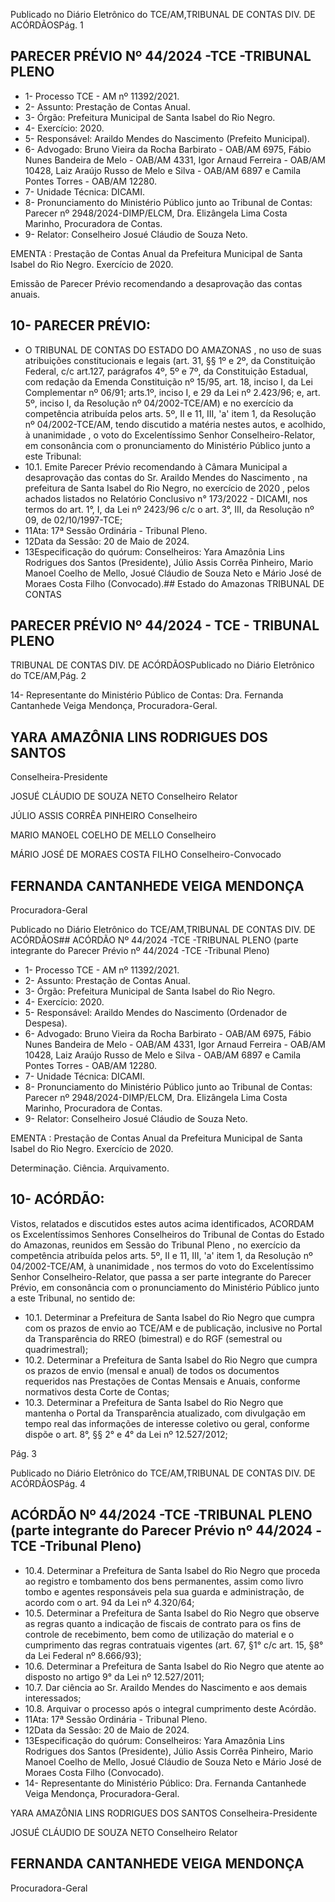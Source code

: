 Publicado  no  Diário  Eletrônico do TCE/AM,TRIBUNAL DE CONTAS DIV. DE ACÓRDÃOSPág. 1

## PARECER PRÉVIO Nº 44/2024 -TCE -TRIBUNAL PLENO

- 1- Processo TCE - AM nº 11392/2021.
- 2- Assunto: Prestação de Contas Anual.
- 3- Órgão: Prefeitura Municipal de Santa Isabel do Rio Negro.
- 4- Exercício: 2020.
- 5- Responsável: Araildo Mendes do Nascimento (Prefeito Municipal).
- 6- Advogado: Bruno Vieira da Rocha Barbirato - OAB/AM 6975, Fábio Nunes Bandeira de Melo - OAB/AM 4331, Igor Arnaud Ferreira - OAB/AM 10428, Laiz Araújo Russo de Melo e Silva - OAB/AM 6897 e Camila Pontes Torres - OAB/AM 12280.
- 7- Unidade Técnica: DICAMI.
- 8- Pronunciamento  do  Ministério  Público  junto  ao  Tribunal  de  Contas: Parecer  nº 2948/2024-DIMP/ELCM, Dra. Elizângela Lima Costa Marinho, Procuradora de Contas.
- 9- Relator: Conselheiro Josué Cláudio de Souza Neto.

EMENTA : Prestação de Contas Anual da  Prefeitura Municipal de Santa Isabel do Rio Negro.  Exercício de 2020.

Emissão de Parecer Prévio recomendando a desaprovação das contas anuais.

## 10-  PARECER PRÉVIO:

- O  TRIBUNAL  DE  CONTAS  DO  ESTADO  DO  AMAZONAS ,  no  uso  de  suas atribuições  constitucionais  e  legais  (art.  31,  §§  1º  e  2º,  da  Constituição  Federal,  c/c art.127,  parágrafos  4º,  5º  e  7º,  da  Constituição  Estadual,  com  redação  da  Emenda Constituição nº 15/95, art. 18, inciso I, da Lei Complementar nº 06/91; arts.1º, inciso I, e 29  da  Lei  nº  2.423/96;  e,  art.  5º,  inciso  I,  da  Resolução  nº  04/2002-TCE/AM)  e  no exercício da competência atribuída pelos arts. 5º, II e 11, III, 'a' item 1, da Resolução nº 04/2002-TCE/AM, tendo discutido a matéria nestes autos, e acolhido, à unanimidade , o voto do Excelentíssimo Senhor Conselheiro-Relator, em consonância com o pronunciamento do Ministério Público junto a este Tribunal:
- 10.1. Emite Parecer Prévio recomendando à Câmara Municipal a desaprovação das contas do Sr. Araildo Mendes do Nascimento , na prefeitura de Santa Isabel do Rio Negro, no exercício de 2020 ,  pelos achados  listados  no  Relatório  Conclusivo  n°  173/2022  -  DICAMI, nos termos do art. 1°, I,  da Lei  nº 2423/96  c/c  o  art.  3°,  III,  da  Resolução nº 09, de 02/10/1997-TCE;
- 11Ata: 17ª Sessão Ordinária - Tribunal Pleno.
- 12Data da Sessão: 20 de Maio de 2024.
- 13Especificação  do  quórum: Conselheiros: Yara  Amazônia  Lins  Rodrigues  dos Santos (Presidente), Júlio Assis Corrêa Pinheiro, Mario Manoel Coelho de Mello, Josué Cláudio de Souza Neto e Mário José de Moraes Costa Filho (Convocado).## Estado do Amazonas TRIBUNAL DE CONTAS

## PARECER PRÉVIO Nº 44/2024 - TCE - TRIBUNAL PLENO

TRIBUNAL DE CONTAS DIV. DE ACÓRDÃOSPublicado  no  Diário  Eletrônico do TCE/AM,Pág. 2

14-  Representante do Ministério Público de Contas: Dra. Fernanda Cantanhede Veiga Mendonça, Procuradora-Geral.

## YARA AMAZÔNIA LINS RODRIGUES DOS SANTOS

Conselheira-Presidente

JOSUÉ CLÁUDIO DE SOUZA NETO Conselheiro Relator

JÚLIO ASSIS CORRÊA PINHEIRO Conselheiro

MARIO MANOEL COELHO DE MELLO Conselheiro

MÁRIO JOSÉ DE MORAES COSTA FILHO Conselheiro-Convocado

## FERNANDA CANTANHEDE VEIGA MENDONÇA

Procuradora-Geral

Publicado  no  Diário  Eletrônico do TCE/AM,TRIBUNAL DE CONTAS DIV. DE ACÓRDÃOS## ACÓRDÃO Nº 44/2024 -TCE -TRIBUNAL PLENO (parte integrante do Parecer Prévio nº 44/2024 -TCE -Tribunal Pleno)

- 1- Processo TCE - AM nº 11392/2021.
- 2- Assunto: Prestação de Contas Anual.
- 3- Órgão: Prefeitura Municipal de Santa Isabel do Rio Negro.
- 4- Exercício: 2020.
- 5- Responsável: Araildo Mendes do Nascimento (Ordenador de Despesa).
- 6- Advogado: Bruno Vieira da Rocha Barbirato - OAB/AM 6975, Fábio Nunes Bandeira de Melo - OAB/AM 4331, Igor Arnaud Ferreira - OAB/AM 10428, Laiz Araújo Russo de Melo e Silva - OAB/AM 6897 e Camila Pontes Torres - OAB/AM 12280.
- 7- Unidade Técnica: DICAMI.
- 8- Pronunciamento  do  Ministério  Público  junto  ao  Tribunal  de  Contas: Parecer  nº 2948/2024-DIMP/ELCM, Dra. Elizângela Lima Costa Marinho, Procuradora de Contas.
- 9- Relator: Conselheiro Josué Cláudio de Souza Neto.

EMENTA : Prestação de Contas Anual da  Prefeitura Municipal  de  Santa  Isabel  do  Rio  Negro.  Exercício de 2020.

Determinação. Ciência. Arquivamento.

## 10-  ACÓRDÃO:

Vistos, relatados e discutidos estes autos acima identificados, ACORDAM os Excelentíssimos Senhores Conselheiros do Tribunal de Contas do Estado do Amazonas, reunidos em Sessão do Tribunal Pleno , no exercício da competência atribuída pelos arts. 5º, II e 11, III, 'a' item 1, da Resolução nº 04/2002-TCE/AM, à unanimidade , nos termos do voto do Excelentíssimo Senhor Conselheiro-Relator, que passa a ser parte integrante do Parecer Prévio, em consonância com o pronunciamento do Ministério Público junto a este Tribunal, no sentido de:

- 10.1. Determinar a Prefeitura de Santa Isabel do Rio Negro que cumpra com os prazos de envio ao TCE/AM e de publicação, inclusive no Portal da Transparência do RREO (bimestral) e do RGF (semestral ou quadrimestral);
- 10.2. Determinar a Prefeitura de Santa Isabel do Rio Negro que cumpra os prazos de envio (mensal e anual) de todos os documentos requeridos nas  Prestações  de  Contas  Mensais  e  Anuais,  conforme  normativos desta Corte de Contas;
- 10.3. Determinar a Prefeitura de Santa Isabel do Rio Negro que mantenha o Portal da Transparência atualizado, com divulgação em tempo real das informações de interesse coletivo ou geral, conforme dispõe o art. 8°, §§ 2° e 4° da Lei nº 12.527/2012;

Pág. 3

Publicado  no  Diário  Eletrônico do TCE/AM,TRIBUNAL DE CONTAS DIV. DE ACÓRDÃOSPág. 4

## ACÓRDÃO Nº 44/2024 -TCE -TRIBUNAL PLENO (parte integrante do Parecer Prévio nº 44/2024 -TCE -Tribunal Pleno)

- 10.4. Determinar a Prefeitura de Santa Isabel do Rio Negro que proceda ao registro e tombamento dos bens permanentes, assim como livro tombo e  agentes  responsáveis  pela  sua  guarda  e  administração,  de  acordo com o art. 94 da Lei nº 4.320/64;
- 10.5. Determinar a Prefeitura de Santa Isabel do Rio Negro que observe as regras quanto a indicação de fiscais de contrato para os fins de controle de recebimento, bem como de utilização do material e o cumprimento das  regras  contratuais  vigentes  (art.  67,  §1°  c/c  art.  15,  §8°  da  Lei Federal nº 8.666/93);
- 10.6. Determinar a  Prefeitura  de  Santa  Isabel  do  Rio  Negro  que atente  ao disposto no artigo 9° da Lei nº 12.527/2011;
- 10.7. Dar  ciência ao Sr.  Araildo  Mendes  do  Nascimento e  aos  demais interessados;
- 10.8. Arquivar o processo após o integral cumprimento deste Acórdão.
- 11Ata: 17ª Sessão Ordinária - Tribunal Pleno.
- 12Data da Sessão: 20 de Maio de 2024.
- 13Especificação  do  quórum: Conselheiros: Yara  Amazônia  Lins  Rodrigues  dos Santos (Presidente), Júlio Assis Corrêa Pinheiro, Mario Manoel Coelho de Mello, Josué Cláudio de Souza Neto e Mário José de Moraes Costa Filho (Convocado).
- 14-  Representante do Ministério Público: Dra. Fernanda Cantanhede Veiga Mendonça, Procuradora-Geral.

YARA AMAZÔNIA LINS RODRIGUES DOS SANTOS Conselheira-Presidente

JOSUÉ CLÁUDIO DE SOUZA NETO Conselheiro Relator

## FERNANDA CANTANHEDE VEIGA MENDONÇA

Procuradora-Geral